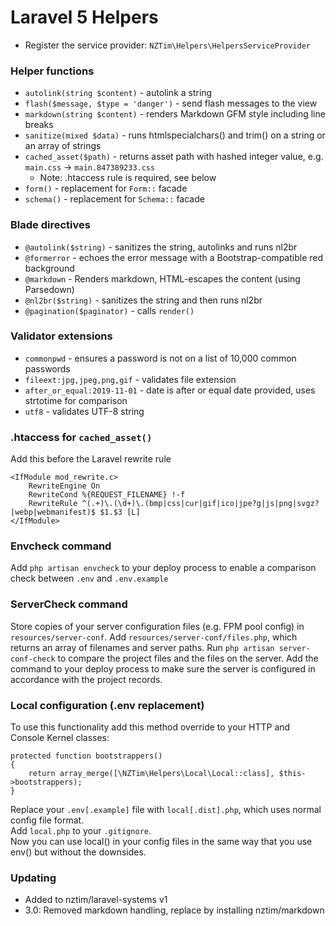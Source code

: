 # Laravel 5 Helpers

* Register the service provider: `NZTim\Helpers\HelpersServiceProvider`

### Helper functions
* `autolink(string $content)` - autolink a string
* `flash($message, $type = 'danger')` - send flash messages to the view
* `markdown(string $content)` - renders Markdown GFM style including line breaks
* `sanitize(mixed $data)` - runs htmlspecialchars() and trim() on a string or an array of strings
* `cached_asset($path)` - returns asset path with hashed integer value, e.g. `main.css` -> `main.847389233.css`
    * Note: .htaccess rule is required, see below
* `form()` - replacement for `Form::` facade 
* `schema()` - replacement for `Schema::` facade

### Blade directives
* `@autolink($string)` - sanitizes the string, autolinks and runs nl2br
* `@formerror` - echoes the error message with a Bootstrap-compatible red background
* `@markdown` - Renders markdown, HTML-escapes the content (using Parsedown)
* `@nl2br($string)` - sanitizes the string and then runs nl2br
* `@pagination($paginator)` - calls `render()`

### Validator extensions
* `commonpwd` - ensures a password is not on a list of 10,000 common passwords
* `fileext:jpg,jpeg,png,gif` - validates file extension
* `after_or_equal:2019-11-01` - date is after or equal date provided, uses strtotime for comparison
* `utf8` - validates UTF-8 string

### .htaccess for `cached_asset()`
Add this before the Laravel rewrite rule
```
<IfModule mod_rewrite.c>
    RewriteEngine On
    RewriteCond %{REQUEST_FILENAME} !-f
    RewriteRule ^(.+)\.(\d+)\.(bmp|css|cur|gif|ico|jpe?g|js|png|svgz?|webp|webmanifest)$ $1.$3 [L]
</IfModule>
```

### Envcheck command
Add `php artisan envcheck` to your deploy process to enable a comparison check between `.env` and `.env.example`

### ServerCheck command
Store copies of your server configuration files (e.g. FPM pool config) in `resources/server-conf`.
Add `resources/server-conf/files.php`, which returns an array of filenames and server paths. 
Run `php artisan server-conf-check` to compare the project files and the files on the server.
Add the command to your deploy process to make sure the server is configured in accordance with the project records.

### Local configuration (.env replacement)
To use this functionality add this method override to your HTTP and Console Kernel classes:

```
protected function bootstrappers()
{
    return array_merge([\NZTim\Helpers\Local\Local::class], $this->bootstrappers);
}
```

Replace your `.env[.example]` file with `local[.dist].php`, which uses normal config file format.  
Add `local.php` to your `.gitignore`.  
Now you can use local() in your config files in the same way that you use env() but without the downsides.

### Updating

* Added to nztim/laravel-systems v1
* 3.0: Removed markdown handling, replace by installing nztim/markdown
